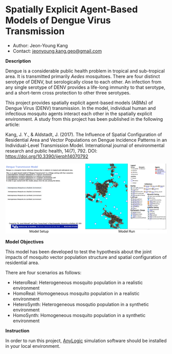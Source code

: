 # Spatially Explicit Agent-Based Models of Dengue Virus Transmission

* Author: Jeon-Young Kang
* Contact: jeonyoung.kang.geo@gmail.com

**Description**

Dengue is a considerable public health problem in tropical and sub-tropical area. It is transmitted primarily *Aedes* mosquitoes. There are four distinct serotype of DENV, but serologically close to each other. An infection from any single serotype of DENV provides a life-long immunity to that serotype, and a short-term cross protection to other three serotypes. 

This project provides spatially explicit agent-based models (ABMs) of Dengue Virus (DENV) transmission. In the model, individual human and infectious mosquito agents interact each other in the spatially explicit environment. A study from this project has been published in the following article:

Kang, J. Y., & Aldstadt, J. (2017). The Influence of Spatial Configuration of Residential Area and Vector Populations on Dengue Incidence Patterns in an Individual-Level Transmission Model. International journal of environmental research and public health, 14(7), 792. DOI: https://doi.org/10.3390/ijerph14070792

![Spatially Explicit ABMs of DENV Transmission](./Figures/Figure.png)

**Model Objectives**

This model has been developed to test the hypothesis about the joint impacts of mosquito vector population structure and spatial configuration of residential area. 

There are four scenarios as follows:
* HeteroReal: Heterogeneous mosquito population in a realistic environment
* HomoReal: Homogeneous mosquito population in a realistic environment
* HeteroSynth: Heterogeneous mosqutio population in a synthetic environment
* HomoSynth: Homogeneous mosquito population in a synthetic environment

**Instruction**

In order to run this project, [AnyLogic](https://www.anylogic.com/downloads/) simulation software should be installed in your local environment. 